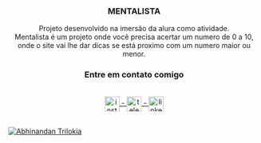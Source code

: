 <h3 align="center">MENTALISTA</h3>
<p align="center"> Projeto desenvolvido na imersão da alura como atividade.<br>Mentalista é um projeto onde você precisa acertar um numero de 0 a 10, onde o site vai lhe dar dicas se está proximo com um numero maior ou menor.</p>

 <h3 align="center">Entre em contato comigo</h3><br>
    
  <div align="center"> 
<a href="https://instagram.com/lucxsapollo" target="_blank"><img align="center" alt="instagram" height="30" widht="40" src="https://cdn1.iconfinder.com/data/icons/social-rounded-2/32/instagram-256.png"</a> - 
<a href="https://t.me/lucxsapollo" target="_blank"><img align="center" alt="telegram" height="30" widht="40" src="https://cdn3.iconfinder.com/data/icons/social-media-chamfered-corner/154/telegram-256.png"</a> - 
   <a href="https://www.linkedin.com/in/lucxsapollo/" target="blank"><img align="center" alt="linkedin" height="30" widht="40" src="https://cdn1.iconfinder.com/data/icons/logotypes/32/square-linkedin-256.png"</a>
    </div><br>
    
   
  
  
 ![Abhinandan Trilokia](https://raw.githubusercontent.com/Trilokia/Trilokia/379277808c61ef204768a61bbc5d25bc7798ccf1/bottom_header.svg)
<br>
</p>

   

 
